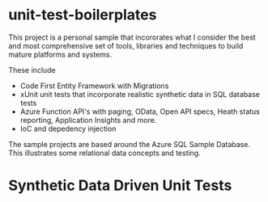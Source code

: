 # unit-test-boilerplates
This project is a personal sample that incororates what I consider the best and most comprehensive set of tools, libraries and techniques to build mature platforms and systems.

These include
- Code First Entity Framework with Migrations
- xUnit unit tests that incorporate realistic synthetic data in SQL database tests
- Azure Function API's with paging, OData, Open API specs, Heath status reporting, Application Insights and more.
- IoC and depedency injection

The sample projects are based around the Azure SQL Sample Database. This illustrates some relational data concepts and testing.

# Synthetic Data Driven Unit Tests




